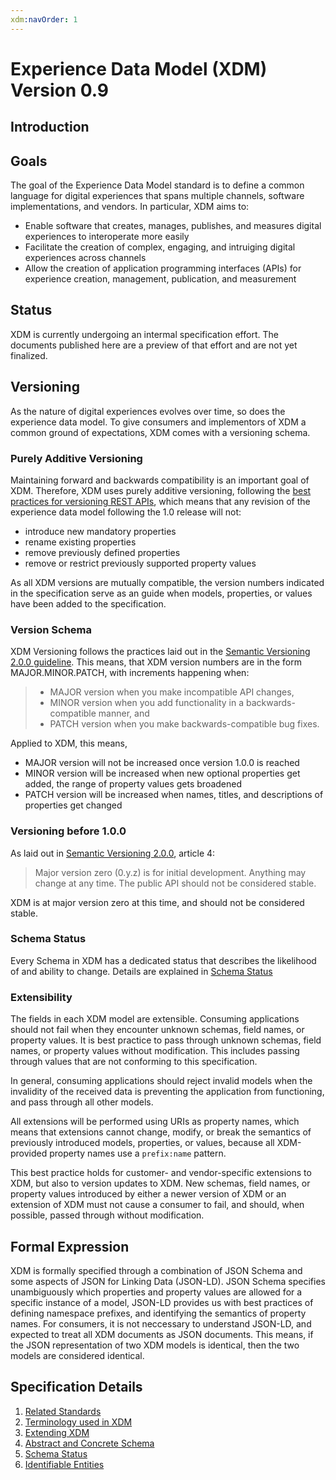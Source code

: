 ```yaml
---
xdm:navOrder: 1
---
```


# Experience Data Model (XDM) Version 0.9

## Introduction

## Goals

The goal of the Experience Data Model standard is to define a common language for digital experiences that spans multiple channels, software implementations, and vendors. In particular, XDM aims to:

* Enable software that creates, manages, publishes, and measures digital experiences to interoperate more easily
* Facilitate the creation of complex, engaging, and intruiging digital experiences across channels
* Allow the creation of application programming interfaces (APIs) for experience creation, management, publication, and measurement

## Status

XDM is currently undergoing an intermal specification effort. The documents published here are a preview of that effort and are not yet finalized.

## Versioning

As the nature of digital experiences evolves over time, so does the experience data model. To give consumers and implementors of XDM a common ground of expectations, XDM comes with a versioning schema.

### Purely Additive Versioning

Maintaining forward and backwards compatibility is an important goal of XDM. Therefore, XDM uses purely additive versioning, following the [best practices for versioning REST APIs](https://www.infoq.com/articles/roy-fielding-on-versioning), which means that any revision of the experience data model following the 1.0 release will not:

* introduce new mandatory properties
* rename existing properties
* remove previously defined properties
* remove or restrict previously supported property values

As all XDM versions are mutually compatible, the version numbers indicated in the specification serve as an guide when models, properties, or values have been added to the specification.

### Version Schema

XDM Versioning follows the practices laid out in the [Semantic Versioning 2.0.0 guideline](https://semver.org). This means, that XDM version numbers are in the form MAJOR.MINOR.PATCH, with increments happening when:

> * MAJOR version when you make incompatible API changes,
> * MINOR version when you add functionality in a backwards-compatible manner, and
> * PATCH version when you make backwards-compatible bug fixes.

Applied to XDM, this means,

* MAJOR version will not be increased once version 1.0.0 is reached
* MINOR version will be increased when new optional properties get added, the range of property values gets broadened
* PATCH version will be increased when names, titles, and descriptions of properties get changed

### Versioning before 1.0.0

As laid out in [Semantic Versioning 2.0.0](https://semver.org), article 4:

> Major version zero (0.y.z) is for initial development. Anything may change at any time. The public API should not be considered stable.

XDM is at major version zero at this time, and should not be considered stable.

### Schema Status

Every Schema in XDM has a dedicated status that describes the likelihood of and ability to change. Details are explained in [Schema Status](status.md)

### Extensibility

The fields in each XDM model are extensible. Consuming applications should not fail when they encounter unknown schemas, field names, or property values.
It is best practice to pass through unknown schemas, field names, or property values without modification. This includes passing through values that are not conforming to this specification.

In general, consuming applications should reject invalid models when the invalidity of the received data is preventing the application from functioning, and pass through all other models.

All extensions will be performed using URIs as property names, which means that extensions cannot change, modify, or break the semantics of previously introduced models, properties, or values, because all XDM-provided property names use a `prefix:name` pattern.

This best practice holds for customer- and vendor-specific extensions to XDM, but also to version updates to XDM.
New schemas, field names, or property values introduced by either a newer version of XDM or an extension of XDM must not cause a consumer to fail, and should, when possible, passed through without modification.

## Formal Expression

XDM is formally specified through a combination of JSON Schema and some aspects of JSON for Linking Data (JSON-LD).
JSON Schema specifies unambiguously which properties and property values are allowed for a specific instance of a model, JSON-LD provides us with best practices of defining namespace prefixes, and identifying the semantics of property names.
For consumers, it is not neccessary to understand JSON-LD, and expected to treat all XDM documents as JSON documents.
This means, if the JSON representation of two XDM models is identical, then the two models are considered identical.

## Specification Details

1.  [Related Standards](standards.md)
2.  [Terminology used in XDM](terminology.md)
3.  [Extending XDM](extensions.md)
4.  [Abstract and Concrete Schema](abstract.md)
5.  [Schema Status](status.md)
6.  [Identifiable Entities](id.md)
